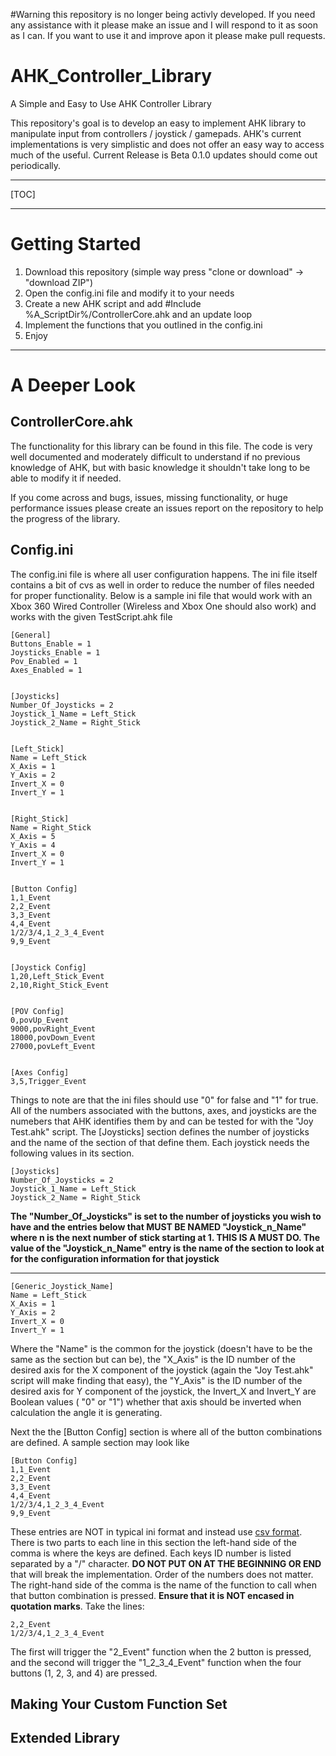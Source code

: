 #Warning this repository is no longer being activly developed. If you need any assistance with it please make an issue and I will respond to it as soon as I can. If you want to use it and improve apon it please make pull requests.


# AHK_Controller_Library
A Simple and Easy to Use AHK Controller Library

This repository's goal is to develop an easy to implement AHK library to manipulate input from controllers / joystick / gamepads. AHK's current implementations is very simplistic and does not offer an easy way to access much of the useful. Current Release is Beta 0.1.0 updates should come out periodically.

----------

[TOC]

----------


# Getting Started

1) Download this repository (simple way press "clone or download" -> "download ZIP")
2) Open the config.ini file and modify it to your needs
3) Create a new AHK script and add #Include %A_ScriptDir%/ControllerCore.ahk and an update loop
4) Implement the functions that you outlined in the config.ini
5) Enjoy


----------


# A Deeper Look
## ControllerCore.ahk
The functionality for this library can be found in this file. The code is very well documented and moderately difficult to understand if no previous knowledge of AHK, but with basic knowledge it shouldn't take long to be able to modify it if needed.

If you come across and bugs, issues, missing functionality, or huge performance issues please create an issues report on the repository to help the progress of the library.
## Config.ini
The config.ini file is where all user configuration happens. The ini file itself contains a bit of cvs as well in order to reduce the number of files needed for proper functionality.  Below is a sample ini file that would work with an Xbox 360 Wired Controller (Wireless and Xbox One should also work) and works with the given TestScript.ahk file

    [General]
	Buttons_Enable = 1
	Joysticks_Enable = 1
	Pov_Enabled = 1
	Axes_Enabled = 1
	
	
	[Joysticks]
	Number_Of_Joysticks = 2
	Joystick_1_Name = Left_Stick
	Joystick_2_Name = Right_Stick
	
	
	[Left_Stick]
	Name = Left_Stick
	X_Axis = 1
	Y_Axis = 2
	Invert_X = 0
	Invert_Y = 1
	
	
	[Right_Stick]
	Name = Right_Stick
	X_Axis = 5
	Y_Axis = 4
	Invert_X = 0
	Invert_Y = 1
	
	
	[Button Config]
	1,1_Event
	2,2_Event
	3,3_Event
	4,4_Event
	1/2/3/4,1_2_3_4_Event
	9,9_Event
	
	
	[Joystick Config]
	1,20,Left_Stick_Event
	2,10,Right_Stick_Event
	
	
	[POV Config]
	0,povUp_Event
	9000,povRight_Event
	18000,povDown_Event
	27000,povLeft_Event
	
	
	[Axes Config]
	3,5,Trigger_Event

Things to note are that the ini files should use "0" for false and "1" for true. All of the numbers associated with the buttons, axes, and joysticks are the numebers that AHK identifies them by and can be tested for with the "Joy Test.ahk" script. The [Joysticks] section defines the number of joysticks and the name of the section of that define them. Each joystick needs the following values in its section.


	[Joysticks]
	Number_Of_Joysticks = 2
	Joystick_1_Name = Left_Stick
	Joystick_2_Name = Right_Stick

**The "Number_Of_Joysticks" is set to the number of joysticks you wish to have and the entries below that MUST BE NAMED "Joystick_n_Name" where n is the next number of stick starting at 1. THIS IS A MUST DO. The value of the "Joystick_n_Name" entry is the name of the section to look at for the configuration information for that joystick** 

----------

	[Generic_Joystick_Name]
	Name = Left_Stick
	X_Axis = 1
	Y_Axis = 2
	Invert_X = 0
	Invert_Y = 1

Where the "Name" is the common for the joystick (doesn't have to be the same as the section but can be), the "X_Axis" is the ID number of the desired axis for the X component of the joystick (again the "Joy Test.ahk" script will make finding that easy), the "Y_Axis" is the ID number of the desired axis for Y component of the joystick, the Invert_X and Invert_Y are Boolean values ( "0" or "1") whether that axis should be inverted when calculation the angle it is generating.

Next the the [Button Config] section is where all of the button combinations are defined. A sample section may look like

	[Button Config]
	1,1_Event
	2,2_Event
	3,3_Event
	4,4_Event
	1/2/3/4,1_2_3_4_Event
	9,9_Event
These entries are NOT in typical ini format and instead use [csv format](https://msdn.microsoft.com/en-us/library/mt260840.aspx). There is two parts to each line in this section the left-hand side of the comma is where the keys are defined. Each keys ID number is listed separated by a "/" character. **DO NOT PUT ON AT THE BEGINNING OR END** that will break the implementation. Order of the numbers does not matter. The right-hand side of the comma is the name of the function to call when that button combination is pressed. **Ensure that it is NOT encased in quotation marks**. Take the lines:

	2,2_Event
	1/2/3/4,1_2_3_4_Event
The first will trigger the "2_Event" function when the 2 button is pressed, and the second will trigger the "1_2_3_4_Event" function when the four buttons (1, 2, 3, and 4) are pressed.

## Making Your Custom Function Set

## Extended Library

